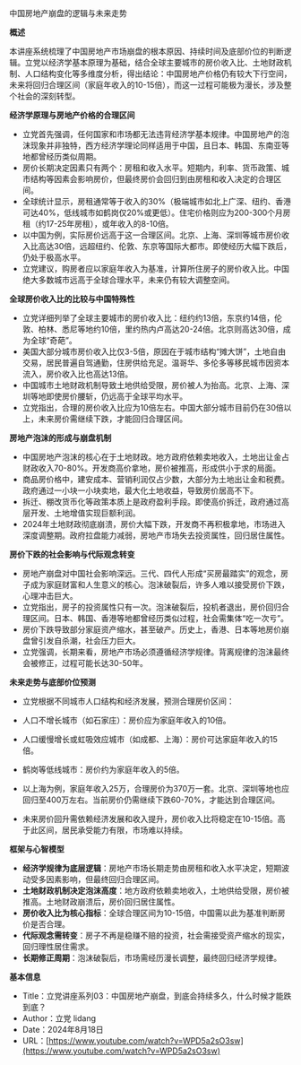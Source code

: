 中国房地产崩盘的逻辑与未来走势

  

**概述**

  

本讲座系统梳理了中国房地产市场崩盘的根本原因、持续时间及底部价位的判断逻辑。立党以经济学基本原理为基础，结合全球主要城市的房价收入比、土地财政机制、人口结构变化等多维度分析，得出结论：中国房地产价格仍有较大下行空间，未来将回归合理区间（家庭年收入的10-15倍），而这一过程可能极为漫长，涉及整个社会的深刻转型。

  

**经济学原理与房地产价格的合理区间**

- 立党首先强调，任何国家和市场都无法违背经济学基本规律。中国房地产的泡沫现象并非独特，西方经济学理论同样适用于中国，且日本、韩国、东南亚等地都曾经历类似周期。
- 房价长期决定因素只有两个：房租和收入水平。短期内，利率、货币政策、城市结构等因素会影响房价，但最终房价会回归到由房租和收入决定的合理区间。
- 全球统计显示，房租通常等于收入的30%（极端城市如北上广深、纽约、香港可达40%，低线城市如鹤岗仅20%或更低）。住宅价格则应为200-300个月房租（约17-25年房租），或年收入的8-10倍。
- 以中国为例，实际房价远高于这一合理区间。北京、上海、深圳等城市房价收入比高达30倍，远超纽约、伦敦、东京等国际大都市。即使经历大幅下跌后，仍处于极高水平。
- 立党建议，购房者应以家庭年收入为基准，计算所住房子的房价收入比。中国绝大多数城市远高于全球合理水平，未来仍有较大调整空间。

  

**全球房价收入比的比较与中国特殊性**

- 立党详细列举了全球主要城市的房价收入比：纽约约13倍，东京约14倍，伦敦、柏林、悉尼等地约10倍，里约热内卢高达20-24倍。北京则高达30倍，成为全球“奇葩”。
- 美国大部分城市房价收入比仅3-5倍，原因在于城市结构“摊大饼”，土地自由交易，居民普遍自驾通勤，住房供给充足。温哥华、多伦多等移民城市因资本流入，房价收入比也高达13倍。
- 中国城市土地财政机制导致土地供给受限，房价被人为抬高。北京、上海、深圳等地即使房价腰斩，仍远高于全球平均水平。
- 立党指出，合理的房价收入比应为10倍左右。中国大部分城市目前仍在30倍以上，未来房价需继续下跌，才能回归合理区间。

  

**房地产泡沫的形成与崩盘机制**

- 中国房地产泡沫的核心在于土地财政。地方政府依赖卖地收入，土地出让金占财政收入70-80%。开发商高价拿地，房价被推高，形成供小于求的局面。
- 商品房价格中，建安成本、营销利润仅占少数，大部分为土地出让金和税费。政府通过一小块一小块卖地，最大化土地收益，导致房价居高不下。
- 拆迁、棚改货币化等政策本质上是政府盈利手段。即使高价拆迁，政府通过高层开发、土地增值实现巨额利润。
- 2024年土地财政彻底崩溃，房价大幅下跌，开发商不再积极拿地，市场进入深度调整期。政府拉盘能力减弱，房地产市场失去投资属性，回归居住属性。

  

**房价下跌的社会影响与代际观念转变**

- 房地产崩盘对中国社会影响深远。三代、四代人形成“买房最踏实”的观念，房子成为家庭财富和人生意义的核心。泡沫破裂后，许多人难以接受房价下跌，心理冲击巨大。
- 立党指出，房子的投资属性只有一次。泡沫破裂后，投机者退出，房价回归合理区间。日本、韩国、香港等地都曾经历类似过程，社会需集体“吃一次亏”。
- 房价下跌导致部分家庭资产缩水，甚至破产。历史上，香港、日本等地房价崩盘曾引发自杀潮，社会压力巨大。
- 立党强调，长期来看，房地产市场必须遵循经济学规律。背离规律的泡沫最终会被修正，过程可能长达30-50年。

  

**未来走势与底部价位预测**

- 立党根据不同城市人口结构和经济发展，预测合理房价区间：

- 人口不增长城市（如石家庄）：房价应为家庭年收入的10倍。
- 人口缓慢增长或虹吸效应城市（如成都、上海）：房价可达家庭年收入的15倍。
- 鹤岗等低线城市：房价约为家庭年收入的5倍。

- 以上海为例，家庭年收入25万，合理房价为370万一套。北京、深圳等地也应回归至400万左右。当前房价仍需继续下跌60-70%，才能达到合理区间。
- 未来房价回升需依赖经济发展和收入提升，房价收入比将稳定在10-15倍。高于此区间，居民承受能力有限，市场难以持续。

  

**框架与心智模型**

- **经济学规律为底层逻辑**：房地产市场长期走势由房租和收入水平决定，短期波动受多因素影响，但最终回归合理区间。
- **土地财政机制决定泡沫高度**：地方政府依赖卖地收入，土地供给受限，房价被推高。土地财政崩溃后，房价回归居住属性。
- **房价收入比为核心指标**：全球合理区间为10-15倍，中国需以此为基准判断房价是否合理。
- **代际观念需转变**：房子不再是稳赚不赔的投资，社会需接受资产缩水的现实，回归理性居住需求。
- **长期修正周期**：泡沫破裂后，市场需经历漫长调整，最终回归经济学规律。

  

**基本信息**

- Title：立党讲座系列03：中国房地产崩盘，到底会持续多久，什么时候才能跌到底？
- Author：立党 lidang
- Date：2024年8月18日
- URL：[https://www.youtube.com/watch?v=WPD5a2sO3sw](https://www.youtube.com/watch?v=WPD5a2sO3sw)